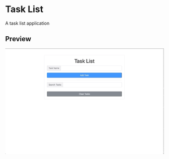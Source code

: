 <h1>Task List</h1>
<p>A task list application</p>
<h2>Preview</h2>
<img src="./TaskList_preview.gif">
